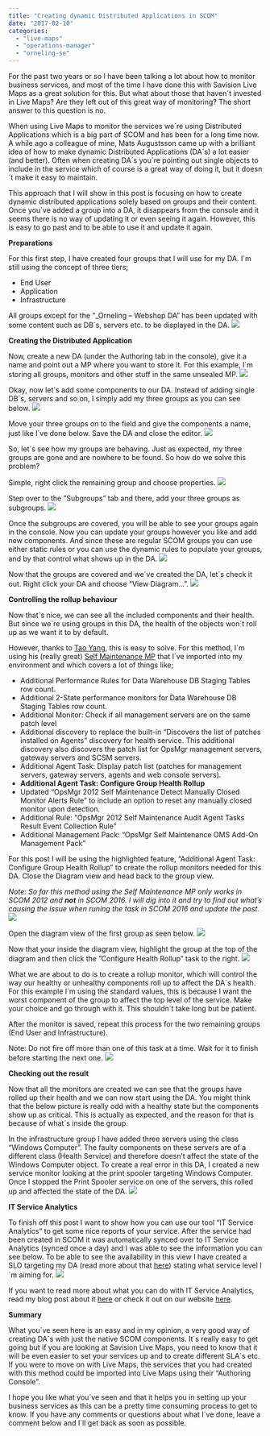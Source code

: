 ```yaml
---
title: "Creating dynamic Distributed Applications in SCOM"
date: "2017-02-10"
categories: 
  - "live-maps"
  - "operations-manager"
  - "orneling-se"
---
```


For the past two years or so I have been talking a lot about how to monitor business services, and most of the time I have done this with Savision Live Maps as a great solution for this. But what about those that haven´t invested in Live Maps? Are they left out of this great way of monitoring? The short answer to this question is no.

When using Live Maps to monitor the services we´re using Distributed Applications which is a big part of SCOM and has been for a long time now. A while ago a colleague of mine, Mats Augustsson came up with a brilliant idea of how to make dynamic Distributed Applications (DA´s) a lot easier (and better). Often when creating DA´s you´re pointing out single objects to include in the service which of course is a great way of doing it, but it doesn´t make it easy to maintain.

This approach that I will show in this post is focusing on how to create dynamic distributed applications solely based on groups and their content. Once you´ve added a group into a DA, it disappears from the console and it seems there is no way of updating it or even seeing it again. However, this is easy to go past and to be able to use it and update it again.

**Preparations**

For this first step, I have created four groups that I will use for my DA. I´m still using the concept of three tiers;

- End User
- Application
- Infrastructure

All groups except for the “\_Orneling – Webshop DA” has been updated with some content such as DB´s, servers etc. to be displayed in the DA. [![](images/1.jpg)](http://media.orneling.se/2017/02/1.jpg)

**Creating the Distributed Application**

Now, create a new DA (under the Authoring tab in the console), give it a name and point out a MP where you want to store it. For this example, I´m storing all groups, monitors and other stuff in the same unsealed MP. [![](images/2.jpg)](http://media.orneling.se/2017/02/2.jpg)

Okay, now let´s add some components to our DA. Instead of adding single DB´s, servers and so on, I simply add my three groups as you can see below. [![](images/3.jpg)](http://media.orneling.se/2017/02/3.jpg)

Move your three groups on to the field and give the components a name, just like I´ve done below. Save the DA and close the editor. [![](images/4.jpg)](http://media.orneling.se/2017/02/4.jpg)

So, let´s see how my groups are behaving. Just as expected, my three groups are gone and are nowhere to be found. So how do we solve this problem?

Simple, right click the remaining group and choose properties. [![](images/5.jpg)](http://media.orneling.se/2017/02/5.jpg)

Step over to the ”Subgroups” tab and there, add your three groups as subgroups. [![](images/6.jpg)](http://media.orneling.se/2017/02/6.jpg)

Once the subgroups are covered, you will be able to see your groups again in the console. Now you can update your groups however you like and add new components. And since these are regular SCOM groups you can use either static rules or you can use the dynamic rules to populate your groups, and by that control what shows up in the DA. [![](images/7.jpg)](http://media.orneling.se/2017/02/7.jpg)

Now that the groups are covered and we´ve created the DA, let´s check it out. Right click your DA and choose “View Diagram…”. [![](images/8.jpg)](http://media.orneling.se/2017/02/8.jpg)

**Controlling the rollup behaviour**

Now that´s nice, we can see all the included components and their health. But since we´re using groups in this DA, the health of the objects won´t roll up as we want it to by default.

However, thanks to [Tao Yang](http://blog.tyang.org), this is easy to solve. For this method, I´m using his (really great) [Self Maintenance MP](http://blog.tyang.org/2015/09/16/opsmgr-self-maintenance-management-pack-2-5-0-0/) that I´ve imported into my environment and which covers a lot of things like;

- Additional Performance Rules for Data Warehouse DB Staging Tables row count.
- Additional 2-State performance monitors for Data Warehouse DB Staging Tables row count.
- Additional Monitor: Check if all management servers are on the same patch level
- Additional discovery to replace the built-in “Discovers the list of patches installed on Agents” discovery for health service. This additional discovery also discovers the patch list for OpsMgr management servers, gateway servers and SCSM servers.
- Additional Agent Task: Display patch list (patches for management servers, gateway servers, agents and web console servers).
- **Additional Agent Task: Configure Group Health Rollup**
- Updated “OpsMgr 2012 Self Maintenance Detect Manually Closed Monitor Alerts Rule” to include an option to reset any manually closed monitor upon detection.
- Additional Rule: “OpsMgr 2012 Self Maintenance Audit Agent Tasks Result Event Collection Rule”
- Additional Management Pack: “OpsMgr Self Maintenance OMS Add-On Management Pack”

For this post I will be using the highlighted feature, “Additional Agent Task: Configure Group Health Rollup” to create the rollup monitors needed for this DA. Close the Diagram view and head back to the group view.

_Note: So far this method using the Self Maintenance MP only works in SCOM 2012 and **not** in SCOM 2016. I will dig into it and try to find out what´s causing the issue when runing the task in SCOM 2016 and update the post._ [![](images/9.jpg)](http://media.orneling.se/2017/02/9.jpg)

Open the diagram view of the first group as seen below. [![](images/10.jpg)](http://media.orneling.se/2017/02/10.jpg)

Now that your inside the diagram view, highlight the group at the top of the diagram and then click the ”Configure Health Rollup” task to the right. [![](images/11.jpg)](http://media.orneling.se/2017/02/11.jpg)

What we are about to do is to create a rollup monitor, which will control the way our healthy or unhealthy components roll up to affect the DA´s health. For this example I´m using the standard values, this is because I want the worst component of the group to affect the top level of the service. Make your choice and go through with it. This shouldn´t take long but be patient.

After the monitor is saved, repeat this process for the two remaining groups (End User and Infrastructure).

Note: Do not fire off more than one of this task at a time. Wait for it to finish before starting the next one. [![](images/12.jpg)](http://media.orneling.se/2017/02/12.jpg)

**Checking out the result**

Now that all the monitors are created we can see that the groups have rolled up their health and we can now start using the DA. You might think that the below picture is really odd with a healthy state but the components show up as critical. This is actually as expected, and the reason for that is because of what´s inside the group.

In the infrastructure group I have added three servers using the class “Windows Computer”. The faulty components on these servers are of a different class (Health Service) and therefore doesn’t affect the state of the Windows Computer object. To create a real error in this DA, I created a new service monitor looking at the print spooler targeting Windows Computer. Once I stopped the Print Spooler service on one of the servers, this rolled up and affected the state of the DA. [![](images/13.jpg)](http://media.orneling.se/2017/02/13.jpg)

**IT Service Analytics**

To finish off this post I want to show how you can use our tool “IT Service Analytics” to get some nice reports of your service. After the service had been created in SCOM it was automatically synced over to IT Service Analytics (synced once a day) and I was able to see the information you can see below. To be able to see the availability in this view I have created a SLO targeting my DA (read more about that [here](https://technet.microsoft.com/en-us/library/hh230719(v=sc.12).aspx)) stating what service level I´m aiming for. [![](images/14.jpg)](http://media.orneling.se/2017/02/14.jpg)

If you want to read more about what you can do with IT Service Analytics, read my blog post about it [here](http://blog.orneling.se/2016/11/scom-reporting-made-easy-and-intuitive/) or check it out on our website [here](http://www.itserviceanalytics.com/).

**Summary**

What you´ve seen here is an easy and in my opinion, a very good way of creating DA´s with just the native SCOM components. It´s really easy to get going but if you are looking at Savision Live Maps, you need to know that it will be even easier to set your services up and to create different SLA´s etc. If you were to move on with Live Maps, the services that you had created with this method could be imported into Live Maps using their “Authoring Console”.

I hope you like what you´ve seen and that it helps you in setting up your business services as this can be a pretty time consuming process to get to know. If you have any comments or questions about what I´ve done, leave a comment below and I´ll get back as soon as possible.
